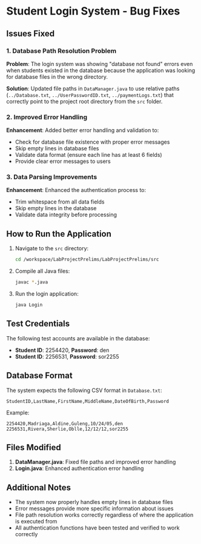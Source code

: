 # Student Login System - Bug Fixes

## Issues Fixed

### 1. Database Path Resolution Problem
**Problem**: The login system was showing "database not found" errors even when students existed in the database because the application was looking for database files in the wrong directory.

**Solution**: Updated file paths in `DataManager.java` to use relative paths (`../Database.txt`, `../UserPasswordID.txt`, `../paymentLogs.txt`) that correctly point to the project root directory from the `src` folder.

### 2. Improved Error Handling
**Enhancement**: Added better error handling and validation to:
- Check for database file existence with proper error messages
- Skip empty lines in database files
- Validate data format (ensure each line has at least 6 fields)
- Provide clear error messages to users

### 3. Data Parsing Improvements
**Enhancement**: Enhanced the authentication process to:
- Trim whitespace from all data fields
- Skip empty lines in the database
- Validate data integrity before processing

## How to Run the Application

1. Navigate to the `src` directory:
   ```bash
   cd /workspace/LabProjectPrelims/LabProjectPrelims/src
   ```

2. Compile all Java files:
   ```bash
   javac *.java
   ```

3. Run the login application:
   ```bash
   java Login
   ```

## Test Credentials

The following test accounts are available in the database:

- **Student ID**: 2254420, **Password**: den
- **Student ID**: 2256531, **Password**: sor2255

## Database Format

The system expects the following CSV format in `Database.txt`:
```
StudentID,LastName,FirstName,MiddleName,DateOfBirth,Password
```

Example:
```
2254420,Madriaga,Aldine,Guleng,10/24/05,den
2256531,Rivera,Sherlie,Oblle,12/12/12,sor2255
```

## Files Modified

1. **DataManager.java**: Fixed file paths and improved error handling
2. **Login.java**: Enhanced authentication error handling

## Additional Notes

- The system now properly handles empty lines in database files
- Error messages provide more specific information about issues
- File path resolution works correctly regardless of where the application is executed from
- All authentication functions have been tested and verified to work correctly